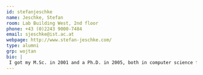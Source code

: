 ```yaml
---
id: stefanjeschke
name: Jeschke, Stefan
room: Lab Building West, 2nd floor
phone: +43 (0)2243 9000-7484
email: sjeschke@ist.ac.at
webpage: http://www.stefan-jeschke.com/
type: alumni
grp: wojtan
bio: |
 I got my M.Sc. in 2001 and a Ph.D. in 2005, both in computer science from the University of Rostock, Germany.  Afterwards, I spent several years as a post doc researcher in projects at Vienna University of Technology, Arizona State University and IST Austria.  My research interest includes modeling and display of vectorized image representations, applications and solvers for PDEs, as well as modeling and rendering complex natural phenomena, preferably in real time.
---
```

